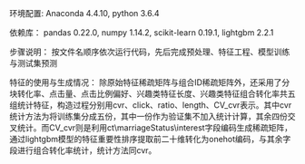 环境配置:
    Anaconda 4.4.10, python 3.6.4

依赖库：
    pandas 0.22.0, numpy 1.14.2, scikit-learn 0.19.1, lightgbm 2.2.1

步骤说明：
    按文件名顺序依次运行代码，先后完成预处理、特征工程、模型训练与测试集预测

特征的使用与生成情况：
    除原始特征稀疏矩阵与组合ID稀疏矩阵外，还采用了分块转化率、点击量、点击比例偏好、兴趣类特征长度、兴趣类特征组合转化率共五组统计特征，构造过程分别用cvr、click、ratio、length、CV_cvr表示。其中cvr统计方法为将训练集分成五份，其中一份作为验证集不加入统计计算，其余四份交叉统计。而CV_cvr则是利用ct\marriageStatus\interest字段编码生成稀疏矩阵，通过lightgbm模型的特征重要性排序提取前二十维转化为onehot编码，与其余字段进行组合转化率统计，统计方法同cvr。

